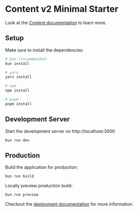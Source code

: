 # Content v2 Minimal Starter

Look at the [Content documentation](https://content.nuxt.com/) to learn more.

## Setup

Make sure to install the dependencies:

```bash
# bun (recommended)
bun install

# yarn
yarn install

# npm
npm install

# pnpm
pnpm install
```

## Development Server

Start the development server on http://localhost:3000

```bash
bun run dev
```

## Production

Build the application for production:

```bash
bun run build
```

Locally preview production build:

```bash
bun run preview
```

Checkout the [deployment documentation](https://nuxt.com/docs/getting-started/deployment) for more information.
